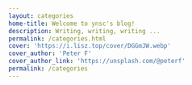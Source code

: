 ```yaml
---
layout: categories
home-title: Welcome to ynsc's blog!
description: Writing, writing, writing ...
permalink: /categories.html
cover: 'https://i.lisz.top/cover/DGGmJW.webp'
cover_author: 'Peter F'
cover_author_link: 'https://unsplash.com/@peterf'
permalink: /categories
---
```

